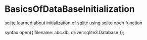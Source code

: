 # BasicsOfDataBaseInitialization
sqlite
learned about initialization of sqlite using sqlite open function 

syntax 
open({
  filename: abc.db,
  driver:sqlite3.Database
});

